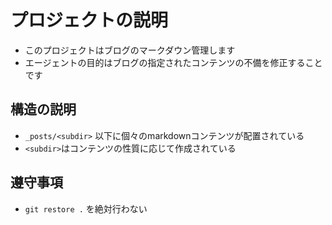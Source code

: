 
# プロジェクトの説明
 - このプロジェクトはブログのマークダウン管理します
 - エージェントの目的はブログの指定されたコンテンツの不備を修正することです

## 構造の説明
 - `_posts/<subdir>` 以下に個々のmarkdownコンテンツが配置されている
 - `<subdir>`はコンテンツの性質に応じて作成されている

## 遵守事項
 - `git restore .` を絶対行わない


